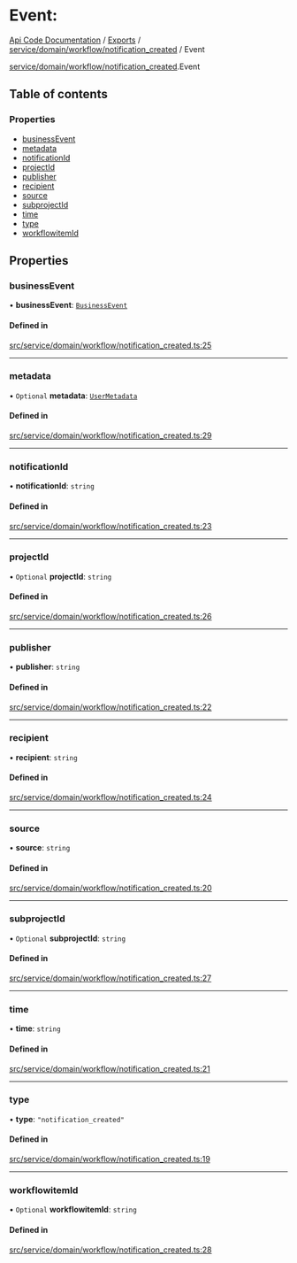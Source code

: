 # Event: 
 
[Api Code Documentation](../README.md) / [Exports](../modules.md) / [service/domain/workflow/notification\_created](../modules/service_domain_workflow_notification_created.md) / Event

[service/domain/workflow/notification\_created](../modules/service_domain_workflow_notification_created.md).Event

## Table of contents

### Properties

- [businessEvent](service_domain_workflow_notification_created.Event.md#businessevent)
- [metadata](service_domain_workflow_notification_created.Event.md#metadata)
- [notificationId](service_domain_workflow_notification_created.Event.md#notificationid)
- [projectId](service_domain_workflow_notification_created.Event.md#projectid)
- [publisher](service_domain_workflow_notification_created.Event.md#publisher)
- [recipient](service_domain_workflow_notification_created.Event.md#recipient)
- [source](service_domain_workflow_notification_created.Event.md#source)
- [subprojectId](service_domain_workflow_notification_created.Event.md#subprojectid)
- [time](service_domain_workflow_notification_created.Event.md#time)
- [type](service_domain_workflow_notification_created.Event.md#type)
- [workflowitemId](service_domain_workflow_notification_created.Event.md#workflowitemid)

## Properties

### businessEvent

• **businessEvent**: [`BusinessEvent`](../modules/service_domain_business_event.md#businessevent)

#### Defined in

[src/service/domain/workflow/notification_created.ts:25](https://github.com/openkfw/TruBudget/blob/422cbec/api/src/service/domain/workflow/notification_created.ts#L25)

___

### metadata

• `Optional` **metadata**: [`UserMetadata`](../modules/service_domain_metadata.md#usermetadata)

#### Defined in

[src/service/domain/workflow/notification_created.ts:29](https://github.com/openkfw/TruBudget/blob/422cbec/api/src/service/domain/workflow/notification_created.ts#L29)

___

### notificationId

• **notificationId**: `string`

#### Defined in

[src/service/domain/workflow/notification_created.ts:23](https://github.com/openkfw/TruBudget/blob/422cbec/api/src/service/domain/workflow/notification_created.ts#L23)

___

### projectId

• `Optional` **projectId**: `string`

#### Defined in

[src/service/domain/workflow/notification_created.ts:26](https://github.com/openkfw/TruBudget/blob/422cbec/api/src/service/domain/workflow/notification_created.ts#L26)

___

### publisher

• **publisher**: `string`

#### Defined in

[src/service/domain/workflow/notification_created.ts:22](https://github.com/openkfw/TruBudget/blob/422cbec/api/src/service/domain/workflow/notification_created.ts#L22)

___

### recipient

• **recipient**: `string`

#### Defined in

[src/service/domain/workflow/notification_created.ts:24](https://github.com/openkfw/TruBudget/blob/422cbec/api/src/service/domain/workflow/notification_created.ts#L24)

___

### source

• **source**: `string`

#### Defined in

[src/service/domain/workflow/notification_created.ts:20](https://github.com/openkfw/TruBudget/blob/422cbec/api/src/service/domain/workflow/notification_created.ts#L20)

___

### subprojectId

• `Optional` **subprojectId**: `string`

#### Defined in

[src/service/domain/workflow/notification_created.ts:27](https://github.com/openkfw/TruBudget/blob/422cbec/api/src/service/domain/workflow/notification_created.ts#L27)

___

### time

• **time**: `string`

#### Defined in

[src/service/domain/workflow/notification_created.ts:21](https://github.com/openkfw/TruBudget/blob/422cbec/api/src/service/domain/workflow/notification_created.ts#L21)

___

### type

• **type**: ``"notification_created"``

#### Defined in

[src/service/domain/workflow/notification_created.ts:19](https://github.com/openkfw/TruBudget/blob/422cbec/api/src/service/domain/workflow/notification_created.ts#L19)

___

### workflowitemId

• `Optional` **workflowitemId**: `string`

#### Defined in

[src/service/domain/workflow/notification_created.ts:28](https://github.com/openkfw/TruBudget/blob/422cbec/api/src/service/domain/workflow/notification_created.ts#L28)
